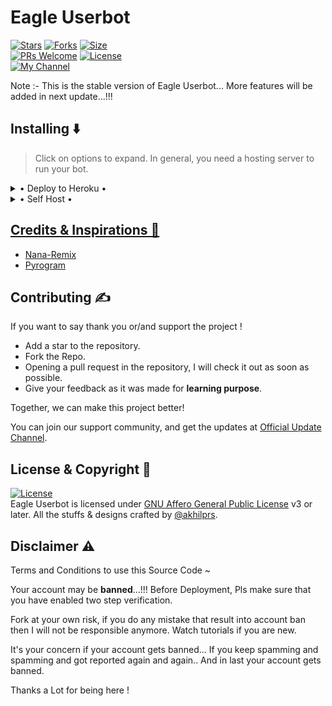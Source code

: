 # Eagle Userbot

[![Stars](https://img.shields.io/github/stars/akhilprs/EagleUserbot?style=flat-square&color=yellow)](https://github.com/akhilprs/EagleUserbot/stargazers)
[![Forks](https://img.shields.io/github/forks/akhilprs/EagleUserbot?style=flat-square&color=orange)](https://github.com/akhilprs/EagleUserbot/fork)
[![Size](https://img.shields.io/github/repo-size/akhilprs/EagleUserbot?style=flat-square&color=green)](https://github.com/akhilprs/EagleUserbot/size)   
[![PRs Welcome](https://img.shields.io/badge/PRs-welcome-brightgreen.svg?style=flat-square)](https://makeapullrequest.com)
[![License](https://img.shields.io/badge/License-AGPL-blue)](https://github.com/akhilprs/EagleUserbot/blob/main/LICENSE)   
[![My Channel](https://img.shields.io/badge/Telegram-Personal%20Channel-informational)](https://telegram.dog/akhilprs)

Note :- This is the stable version of Eagle Userbot... More features will be added in next update...!!!

## Installing ⬇️

> Click on options to expand. In general, you need a hosting server to run your bot.

<details>

  <summary> • Deploy to Heroku • </summary>

<h4> The easiest and most convenient way of hosting a bot in Telegram.</h4>

[![Deploy To Heroku](https://www.herokucdn.com/deploy/button.svg)](https://heroku.com/deploy) 

</details>

<details>

  <summary> • Self Host • </summary>

<h4> You can self host your Eagle Userbot. Get a VPS or local server to run the command and follow the steps.</h4>

<p align="left"><a href="https://telegra.ph/How-to-Self-Host-Eagle-Userbot-06-19"><img src="https://img.shields.io/badge/Read%20Quick%20Guide-blue?style=for-the-badge&logo=none" width="150""/</a>  </p>

</details>

## Credits & Inspirations 📝

- [Nana-Remix](https://github.com/karandon24/Nana-Remix)
- [Pyrogram](https://github.com/Pyrogram/Pyrogram)

## Contributing ✍️

If you want to say thank you or/and support the project !

- Add a star to the repository.
- Fork the Repo.
- Opening a pull request in the repository, I will check it out as soon as possible.
- Give your feedback as it was made for **learning purpose**.

Together, we can make this project better!

You can join our support community, and get the updates at [Official Update Channel](https://telegram.dog/EAGLEUB).

## License & Copyright 🔐

[![License](https://www.gnu.org/graphics/agplv3-155x51.png)](LICENSE)   
Eagle Userbot is licensed under [GNU Affero General Public License](https://www.gnu.org/licenses/agpl-3.0.en.html) v3 or later.
All the stuffs & designs crafted by [@akhilprs](https://github.com/akhilprs).

## Disclaimer ⚠️

 Terms and Conditions to use this Source Code ~
      
 Your account may be **banned**...!!!
 Before Deployment, Pls make sure that you have 
 enabled two step verification. 

 Fork at your own risk, 
 if you do any mistake that result into account ban then 
 I will not be responsible anymore. Watch tutorials if you are new.
 
 It's your concern if your account gets banned...
 If you keep spamming and spamming and got reported again and again..
 And in last your account gets banned. 
 
 Thanks a Lot for being here !


